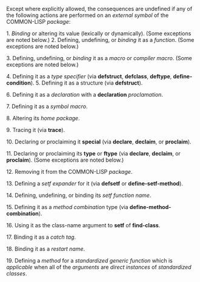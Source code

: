  

Except where explicitly allowed, the consequences are undefined if any of the following actions are performed on an *external symbol* of the COMMON-LISP *package*: 

1\. *Binding* or altering its value (lexically or dynamically). (Some exceptions are noted below.) 2. Defining, undefining, or *binding* it as a *function*. (Some exceptions are noted below.) 

3\. Defining, undefining, or *binding* it as a *macro* or *compiler macro*. (Some exceptions are noted below.) 

4\. Defining it as a *type specifier* (via **defstruct**, **defclass**, **deftype**, **define-condition**). 5. Defining it as a structure (via **defstruct**). 

6\. Defining it as a *declaration* with a **declaration** *proclamation*. 

7\. Defining it as a *symbol macro*. 

8\. Altering its *home package*. 



 

 

9\. Tracing it (via **trace**). 

10\. Declaring or proclaiming it **special** (via **declare**, **declaim**, or **proclaim**). 

11\. Declaring or proclaiming its **type** or **ftype** (via **declare**, **declaim**, or **proclaim**). (Some exceptions are noted below.) 

12\. Removing it from the COMMON-LISP *package*. 

13\. Defining a *setf expander* for it (via **defsetf** or **define-setf-method**). 

14\. Defining, undefining, or binding its *setf function name*. 

15\. Defining it as a *method combination* type (via **define-method-combination**). 

16\. Using it as the class-name argument to **setf** of **find-class**. 

17\. Binding it as a *catch tag*. 

18\. Binding it as a *restart name*. 

19\. Defining a *method* for a *standardized generic function* which is *applicable* when all of the *arguments* are *direct instances* of *standardized classes*. 

